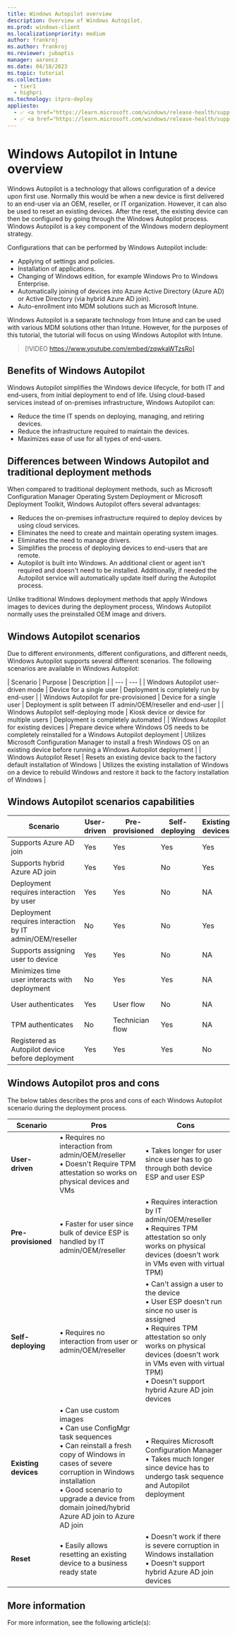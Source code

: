```yaml
---
title: Windows Autopilot overview
description: Overview of Windows Autopilot.
ms.prod: windows-client
ms.localizationpriority: medium
author: frankroj
ms.author: frankroj
ms.reviewer: jubaptis
manager: aaroncz
ms.date: 04/18/2023
ms.topic: tutorial
ms.collection: 
  - tier1
  - highpri
ms.technology: itpro-deploy
appliesto:
  - ✅ <a href="https://learn.microsoft.com/windows/release-health/supported-versions-windows-client" target="_blank">Windows 11</a>
  - ✅ <a href="https://learn.microsoft.com/windows/release-health/supported-versions-windows-client" target="_blank">Windows 10</a>
---
```


# Windows Autopilot in Intune overview

Windows Autopilot is a technology that allows configuration of a device upon first use. Normally this would be when a new device is first delivered to an end-user via an OEM, reseller, or IT organization. However, it can also be used to reset an existing devices. After the reset, the existing device can then be configured by going through the Windows Autopilot process. Windows Autopilot is a key component of the Windows modern deployment strategy.

Configurations that can be performed by Windows Autopilot include:

- Applying of settings and policies.
- Installation of applications.
- Changing of Windows edition, for example Windows Pro to Windows Enterprise.
- Automatically joining of devices into Azure Active Directory (Azure AD) or Active Directory (via hybrid Azure AD join).
- Auto-enrollment into MDM solutions such as Microsoft Intune.

Windows Autopilot is a separate technology from Intune and can be used with various MDM solutions other than Intune. However, for the purposes of this tutorial, the tutorial will focus on using Windows Autopilot with Intune.

> [!VIDEO https://www.youtube.com/embed/zqwkaWTzsRo]

## Benefits of Windows Autopilot

Windows Autopilot simplifies the Windows device lifecycle, for both IT and end-users, from initial deployment to end of life. Using cloud-based services instead of on-premises infrastructure, Windows Autopilot can:

- Reduce the time IT spends on deploying, managing, and retiring devices.
- Reduce the infrastructure required to maintain the devices.
- Maximizes ease of use for all types of end-users.

## Differences between Windows Autopilot and traditional deployment methods

When compared to traditional deployment methods, such as Microsoft Configuration Manager Operating System Deployment or Microsoft Deployment Toolkit, Windows Autopilot offers several advantages:

- Reduces the on-premises infrastructure required to deploy devices by using cloud services.
- Eliminates the need to create and maintain operating system images.
- Eliminates the need to manage drivers.
- Simplifies the process of deploying devices to end-users that are remote.
- Autopilot is built into Windows. An additional client or agent isn't required and doesn't need to be installed. Additionally, if needed the Autopilot service will automatically update itself during the Autopilot process.

Unlike traditional Windows deployment methods that apply Windows images to devices during the deployment process, Windows Autopilot normally uses the preinstalled OEM image and drivers.

## Windows Autopilot scenarios

Due to different environments, different configurations, and different needs, Windows Autopilot supports several different scenarios. The following scenarios are available in Windows Autopilot:

| Scenario | Purpose | Description |
| --- | --- |
| Windows Autopilot user-driven mode | Device for a single user | Deployment is completely run by end-user |
| Windows Autopilot for pre-provisioned | Device for a single user | Deployment is split between IT admin/OEM/reseller and end-user |
| Windows Autopilot self-deploying mode | Kiosk device or device for multiple users | Deployment is completely automated |
| Windows Autopilot for existing devices | Prepare device where Windows OS needs to be completely reinstalled for a Windows Autopilot deployment | Utilizes Microsoft Configuration Manager to install a fresh Windows OS on an existing device before running a Windows Autopilot deployment |
| Windows Autopilot Reset | Resets an existing device back to the factory default installation of Windows | Utilizes the existing installation of Windows on a device to rebuild Windows and restore it back to the factory installation of Windows |

## Windows Autopilot scenarios capabilities

| Scenario | User-driven | Pre-provisioned | Self-deploying | Existing devices | Reset |
| --- | --- | --- | --- | --- | --- |
| Supports Azure AD join | Yes | Yes | Yes | Yes | Yes |
| Supports hybrid Azure AD join | Yes | Yes | No | Yes | No |
| Deployment requires interaction by user | Yes | Yes | No | NA | Local reset |
| Deployment requires interaction by IT admin/OEM/reseller | No | Yes | No | Yes | Remote reset |
| Supports assigning user to device | Yes | Yes | No | NA | NA |
| Minimizes time user interacts with deployment | No | Yes | Yes | NA | NA |
| User authenticates | Yes | User flow | No | NA | Local reset |
| TPM authenticates | No | Technician flow | Yes | NA | NA |
| Registered as Autopilot device before deployment | Yes | Yes | Yes | No | Yes |

## Windows Autopilot pros and cons

The below tables describes the pros and cons of each Windows Autopilot scenario during the deployment process.

| Scenario | Pros | Cons |
| --- | --- | --- |
| **User-driven** | • Requires no interaction from admin/OEM/reseller <br> • Doesn't Require TPM attestation so works on physical devices and VMs | • Takes longer for user since user has to go through both device ESP and user ESP |
| **Pre-provisioned** | • Faster for user since bulk of device ESP is handled by IT admin/OEM/reseller  | • Requires interaction by IT admin/OEM/reseller <br> • Requires TPM attestation so only works on physical devices (doesn't work in VMs even with virtual TPM) |
| **Self-deploying** | • Requires no interaction from user or admin/OEM/reseller | • Can't assign a user to the device <br> • User ESP doesn't run since no user is assigned <br> • Requires TPM attestation so only works on physical devices (doesn't work in VMs even with virtual TPM) <br> • Doesn't support hybrid Azure AD join devices |
| **Existing devices** | • Can use custom images <br> • Can use ConfigMgr task sequences <br> • Can reinstall a fresh copy of Windows in cases of severe corruption in Windows installation <br> • Good scenario to upgrade a device from domain joined/hybrid Azure AD join to Azure AD join | • Requires Microsoft Configuration Manager <br> • Takes much longer since device has to undergo task sequence and Autopilot deployment |
| **Reset** | • Easily allows resetting an existing device to a business ready state | • Doesn't work if there is severe corruption in Windows installation <br> • Doesn't support hybrid Azure AD join devices |

## More information

For more information, see the following article(s):
